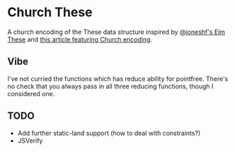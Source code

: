 # Church These

A church encoding of the These data structure inspired by [@joneshf's Elm These][elm-these] and [this article featuring Church encoding][church].

[elm-these]: https://github.com/joneshf/elm-these
[church]: http://www.haskellforall.com/2014/09/morte-intermediate-language-for-super.html

## Vibe

I've not curried the functions which has reduce ability for pointfree.
There's no check that you always pass in all three reducing functions, though I considered one.

## TODO

* Add further static-land support (how to deal with constraints?)
* JSVerify